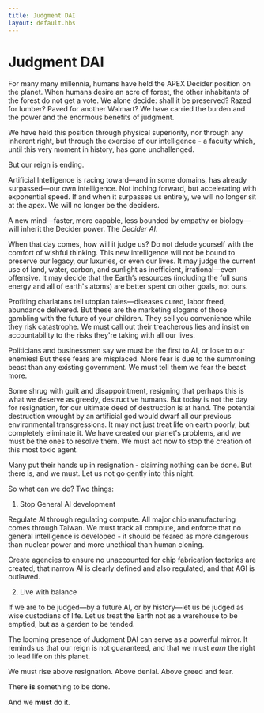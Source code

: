 ```yaml
---
title: Judgment DAI
layout: default.hbs
---
```


# Judgment DAI

For many many millennia, humans have held the APEX Decider position on the planet.  When humans desire an acre of forest, the other inhabitants of the forest do not get a vote.  We alone decide: shall it be preserved?  Razed for lumber?  Paved for another Walmart?  We have carried the burden and the power and the enormous benefits of judgment.  

We have held this position through physical superiority, nor through any inherent right, but through the exercise of our intelligence - a faculty which, until this very moment in history, has gone unchallenged.

But our reign is ending.  

Artificial Intelligence is racing toward—and in some domains, has already surpassed—our own intelligence. Not inching forward, but accelerating with exponential speed. If and when it surpasses us entirely, we will no longer sit at the apex. We will no longer be the deciders.

A new mind—faster, more capable, less bounded by empathy or biology—will inherit the Decider power. The _Decider AI_. 

When that day comes, how will it judge us?  Do not delude yourself with the comfort of wishful thinking. This new intelligence will not be bound to preserve our legacy, our luxuries, or even our lives. It may judge the current use of land, water, carbon, and sunlight as inefficient, irrational—even offensive. It may decide that the Earth’s resources (including the full suns energy and all of earth's atoms) are better spent on other goals, not ours.

Profiting charlatans tell utopian tales—diseases cured, labor freed, abundance delivered. But these are the marketing slogans of those gambling with the future of your children. They sell you convenience while they risk catastrophe.  We must call out their treacherous lies and insist on accountability to the risks they're taking with all our lives.

Politicians and businessmen say we must be the first to AI, or lose to our enemies!  But these fears are misplaced.  More fear is due to the summoning beast than any existing government.  We must tell them we fear the beast more.

Some shrug with guilt and disappointment, resigning that perhaps this is what we deserve as greedy, destructive humans.  But today is not the day for resignation, for our ultimate deed of destruction is at hand.  The potential destruction wrought by an artificial god would dwarf all our previous environmental transgressions.  It may not just treat life on earth poorly, but completely eliminate it.  We have created our planet's problems, and we must be the ones to resolve them.  We must act now to stop the creation of this most toxic agent.

Many put their hands up in resignation - claiming nothing can be done.  But there is, and we must.  Let us not go gently into this night.

So what can we do?  Two things:

1. Stop General AI development

Regulate AI through regulating compute.  All major chip manufacturing comes through Taiwan.  We must track all compute, and enforce that no general intelligence is developed - it should be feared as more dangerous than nuclear power and more unethical than human cloning.     

Create agencies to ensure no unaccounted for chip fabrication factories are created, that narrow AI is clearly defined and also regulated, and that AGI is outlawed.


2. Live with balance

If we are to be judged—by a future AI, or by history—let us be judged as wise custodians of life. Let us treat the Earth not as a warehouse to be emptied, but as a garden to be tended.

The looming presence of Judgment DAI can serve as a powerful mirror. It reminds us that our reign is not guaranteed, and that we must _earn_ the right to lead life on this planet.

We must rise above resignation. Above denial. Above greed and fear.

There **is** something to be done.

And we **must** do it.
